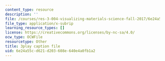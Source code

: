 ```yaml
---
content_type: resource
description: ''
file: /courses/res-3-004-visualizing-materials-science-fall-2017/6e24a55cd621d203608e640e4a0fb1a2_o96K8fkOrG8.srt
file_type: application/x-subrip
learning_resource_types: []
license: https://creativecommons.org/licenses/by-nc-sa/4.0/
ocw_type: OCWFile
resourcetype: Other
title: 3play caption file
uid: 6e24a55c-d621-d203-608e-640e4a0fb1a2
---
```

